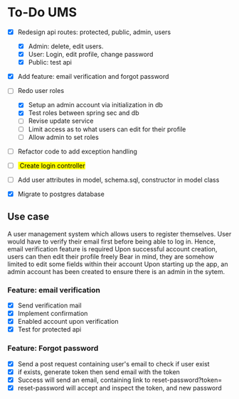 # To-Do UMS
- [X] Redesign api routes: protected, public, admin, users
  - [X] Admin: delete, edit users.
  - [X] User: Login, edit profile, change password
  - [X] Public: test api
- [X] Add feature: email verification and forgot password
- [ ] Redo user roles
    - [X] Setup an admin account via initialization in db
    - [X] Test roles between spring sec and db
    - [ ] Revise update service
    - [ ] Limit access as to what users can edit for their profile
    - [ ] Allow admin to set roles
- [ ] Refactor code to add exception handling
- [ ] <mark> Create login controller </mark>
- [ ] Add user attributes in model, schema.sql, constructor in model class
- [X] Migrate to postgres database


## Use case
A user management system which allows users to register themselves.
User would have to verify their email first before being able to log in.
Hence, email verification feature is required
Upon successful account creation, users can then edit their profile freely 
Bear in mind, they are somehow limited to edit some fields within their account
Upon starting up the app, an admin account has been created to ensure there is an admin in the sytem.

### Feature: email verification
- [X] Send verification mail
- [X] Implement confirmation
- [X] Enabled account upon verification
- [X] Test for protected api

### Feature: Forgot password

- [X] Send a post request containing user's email to check if user exist
- [X] if exists, generate token then send email with the token
- [X] Success will send an email, containing link to reset-password?token=<token>
- [X] reset-password will accept and inspect the token, and new password
